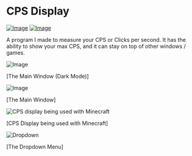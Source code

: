 # CPS Display

[![Image](https://img.shields.io/badge/Download-V1.0-success?style=for-the-badge)](https://github.com/Basicprogrammer10/CPS/releases/download/1.0.0/CPS.exe) [![Image](https://img.shields.io/badge/.NET-V4.7.2+-informational?style=for-the-badge)](https://dotnet.microsoft.com/)

A program I made to measure your CPS or Clicks per second. It has the ability to show your max CPS, and it can stay on top of other windows / games.

![Image](https://i.imgur.com/hqPBAew.png)

[The Main Window (Dark Mode)]

![Image](https://i.imgur.com/ISqYNS3.png)

[The Main Window]

![CPS display being used with Minecraft](https://i.imgur.com/GHYIIHL.jpg)

[CPS Display being used with Minecraft]

![Dropdown](https://i.imgur.com/Vgl25Uw.png)

[The Dropdown Menu]
